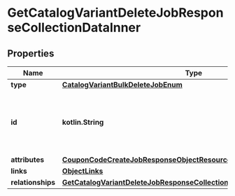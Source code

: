 
# GetCatalogVariantDeleteJobResponseCollectionDataInner

## Properties
| Name | Type | Description | Notes |
| ------------ | ------------- | ------------- | ------------- |
| **type** | [**CatalogVariantBulkDeleteJobEnum**](CatalogVariantBulkDeleteJobEnum.md) |  |  |
| **id** | **kotlin.String** | Unique identifier for retrieving the job. Generated by Klaviyo. |  |
| **attributes** | [**CouponCodeCreateJobResponseObjectResourceAttributes**](CouponCodeCreateJobResponseObjectResourceAttributes.md) |  |  |
| **links** | [**ObjectLinks**](ObjectLinks.md) |  |  |
| **relationships** | [**GetCatalogVariantDeleteJobResponseCollectionDataInnerAllOfRelationships**](GetCatalogVariantDeleteJobResponseCollectionDataInnerAllOfRelationships.md) |  |  [optional] |



